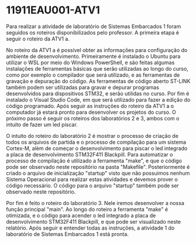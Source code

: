 # 11911EAU001-ATV1

Para realizar a atividade de laboratório de Sistemas Embarcados 1 foram seguidos os roteiros disponibilizados pelo professor. A primeira etapa é seguir o roteiro da ATV1 a.

No roteiro da ATV1 a é possível obter as informações para configuração do ambiente de desenvolvimento. Primeiramente é instalado o Ubuntu para utilizar o WSL por meio do Windows PowerShell, e são feitas algumas instalações de ferramentas básicas que serão utilizadas ao longo do curso, como por exemplo o compilador que será utilizado, e as ferramentas de gravação e depuração do código. As ferramentas de código aberto ST-LINK também podem ser utilizadas para gravar e depurar programas desenvolvidos para dispositivos STM32, e serão utilidas no curso. Por fim é instalado o Visual Studio Code, em que será utilizado para fazer a edição do código programado.
Após seguir as instruções do roteiro da ATV1 a o computador já estará pronto para desenvolver os projetos do curso. O próximo passo é seguir os roteiros dos laboratórios 2 e 3, ambos com o intuito de fazer um led piscar.

O intuito do roteiro do laboratório 2 é mostrar o processo de criação de todos os arquivos de partida e o processo de compilação para um sistema Cortex-M, além de começar o desenvolvimento para piscar o led integrado a placa de desenvolvimento STM32F411 Blackpill. Para automatizar o processo de compilação é utilizado a ferramenta "make", e que o código pode ser observado neste repositório na pasta "Makefile". Posteriormente é criado o arquivo de inicialização "startup" visto que não possuimos nenhum Sistema Operacional para realizar estas atividades e devemos prover o código necessário. O código para o arquivo "startup" também pode ser observado neste repositório.

Por fim é feito o roteiro do laboratório 3. Nele iremos desenvolver a nossa função principal "main". Ao longo do roteiro a ferramenta "make" é otimizada, e o código para acender o led integrado a placa de desenvolvimento STM32F411 Blackpill, e que pode ser visualizado neste relatório.
Após seguir e entender todas as instruções, a atividade 1 do laboratório de Sistemas Embarcados 1 está pronta.

